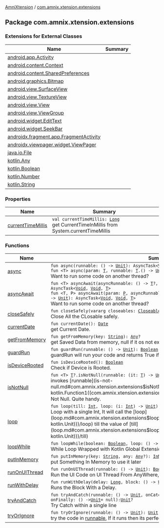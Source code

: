 [AmniXtension](../index.md) / [com.amnix.xtension.extensions](./index.md)

## Package com.amnix.xtension.extensions

### Extensions for External Classes

| Name | Summary |
|---|---|
| [android.app.Activity](android.app.-activity/index.md) |  |
| [android.content.Context](android.content.-context/index.md) |  |
| [android.content.SharedPreferences](android.content.-shared-preferences/index.md) |  |
| [android.graphics.Bitmap](android.graphics.-bitmap/index.md) |  |
| [android.view.SurfaceView](android.view.-surface-view/index.md) |  |
| [android.view.TextureView](android.view.-texture-view/index.md) |  |
| [android.view.View](android.view.-view/index.md) |  |
| [android.view.ViewGroup](android.view.-view-group/index.md) |  |
| [android.widget.EditText](android.widget.-edit-text/index.md) |  |
| [android.widget.SeekBar](android.widget.-seek-bar/index.md) |  |
| [androidx.fragment.app.FragmentActivity](androidx.fragment.app.-fragment-activity/index.md) |  |
| [androidx.viewpager.widget.ViewPager](androidx.viewpager.widget.-view-pager/index.md) |  |
| [java.io.File](java.io.-file/index.md) |  |
| [kotlin.Any](kotlin.-any/index.md) |  |
| [kotlin.Boolean](kotlin.-boolean/index.md) |  |
| [kotlin.Number](kotlin.-number/index.md) |  |
| [kotlin.String](kotlin.-string/index.md) |  |

### Properties

| Name | Summary |
|---|---|
| [currentTimeMillis](current-time-millis.md) | `val currentTimeMillis: `[`Long`](https://kotlinlang.org/api/latest/jvm/stdlib/kotlin/-long/index.html)<br>get CurrentTimeInMillis from System.currentTimeMillis |

### Functions

| Name | Summary |
|---|---|
| [async](async.md) | `fun async(runnable: () -> `[`Unit`](https://kotlinlang.org/api/latest/jvm/stdlib/kotlin/-unit/index.html)`): AsyncTask<`[`Void`](http://docs.oracle.com/javase/6/docs/api/java/lang/Void.html)`, `[`Void`](http://docs.oracle.com/javase/6/docs/api/java/lang/Void.html)`, `[`Void`](http://docs.oracle.com/javase/6/docs/api/java/lang/Void.html)`>`<br>`fun <T> async(param: `[`T`](async.md#T)`, runnable: `[`T`](async.md#T)`.() -> `[`Unit`](https://kotlinlang.org/api/latest/jvm/stdlib/kotlin/-unit/index.html)`): AsyncTask<`[`Void`](http://docs.oracle.com/javase/6/docs/api/java/lang/Void.html)`, `[`Void`](http://docs.oracle.com/javase/6/docs/api/java/lang/Void.html)`, `[`Void`](http://docs.oracle.com/javase/6/docs/api/java/lang/Void.html)`>`<br>Want to run some code on another thread? |
| [asyncAwait](async-await.md) | `fun <T> asyncAwait(asyncRunnable: () -> `[`T`](async-await.md#T)`?, awaitRunnable: (result: `[`T`](async-await.md#T)`?) -> `[`Unit`](https://kotlinlang.org/api/latest/jvm/stdlib/kotlin/-unit/index.html)`): AsyncTask<`[`Void`](http://docs.oracle.com/javase/6/docs/api/java/lang/Void.html)`, `[`Void`](http://docs.oracle.com/javase/6/docs/api/java/lang/Void.html)`, `[`T`](async-await.md#T)`>`<br>`fun <T, P> asyncAwait(param: `[`P`](async-await.md#P)`, asyncRunnable: `[`P`](async-await.md#P)`.() -> `[`T`](async-await.md#T)`?, awaitRunnable: (result: `[`T`](async-await.md#T)`?) -> `[`Unit`](https://kotlinlang.org/api/latest/jvm/stdlib/kotlin/-unit/index.html)`): AsyncTask<`[`Void`](http://docs.oracle.com/javase/6/docs/api/java/lang/Void.html)`, `[`Void`](http://docs.oracle.com/javase/6/docs/api/java/lang/Void.html)`, `[`T`](async-await.md#T)`>`<br>Want to run some code on another thread? |
| [closeSafely](close-safely.md) | `fun closeSafely(vararg closeables: `[`Closeable`](http://docs.oracle.com/javase/6/docs/api/java/io/Closeable.html)`): `[`Unit`](https://kotlinlang.org/api/latest/jvm/stdlib/kotlin/-unit/index.html)<br>Close All the CLosable safely. |
| [currentDate](current-date.md) | `fun currentDate(): `[`Date`](http://docs.oracle.com/javase/6/docs/api/java/util/Date.html)<br>get Current Date. |
| [getFromMemory](get-from-memory.md) | `fun getFromMemory(key: `[`String`](https://kotlinlang.org/api/latest/jvm/stdlib/kotlin/-string/index.html)`): `[`Any`](https://kotlinlang.org/api/latest/jvm/stdlib/kotlin/-any/index.html)`?`<br>get Saved Data from memory, null if it os not exists |
| [guardRun](guard-run.md) | `fun guardRun(runnable: () -> `[`Unit`](https://kotlinlang.org/api/latest/jvm/stdlib/kotlin/-unit/index.html)`): `[`Boolean`](https://kotlinlang.org/api/latest/jvm/stdlib/kotlin/-boolean/index.html)<br>guardRun will run your code and returns True if it executed Properly else false. |
| [isDeviceRooted](is-device-rooted.md) | `fun isDeviceRooted(): `[`Boolean`](https://kotlinlang.org/api/latest/jvm/stdlib/kotlin/-boolean/index.html)<br>Check if Device is Rooted. |
| [isNotNull](is-not-null.md) | `fun <T> `[`T`](is-not-null.md#T)`?.isNotNull(runnable: (it: `[`T`](is-not-null.md#T)`) -> `[`Unit`](https://kotlinlang.org/api/latest/jvm/stdlib/kotlin/-unit/index.html)`): `[`Unit`](https://kotlinlang.org/api/latest/jvm/stdlib/kotlin/-unit/index.html)`?`<br>invokes [runnable](is-not-null.md#com.amnix.xtension.extensions$isNotNull(com.amnix.xtension.extensions.isNotNull.T, kotlin.Function1((com.amnix.xtension.extensions.isNotNull.T, kotlin.Unit)))/runnable) if value is Not Null. Quite handy. |
| [loop](loop.md) | `fun loop(till: `[`Int`](https://kotlinlang.org/api/latest/jvm/stdlib/kotlin/-int/index.html)`, loop: (i: `[`Int`](https://kotlinlang.org/api/latest/jvm/stdlib/kotlin/-int/index.html)`) -> `[`Unit`](https://kotlinlang.org/api/latest/jvm/stdlib/kotlin/-unit/index.html)`): `[`Unit`](https://kotlinlang.org/api/latest/jvm/stdlib/kotlin/-unit/index.html)<br>Loop with a single Int, It will call the [loop](loop.md#com.amnix.xtension.extensions$loop(kotlin.Int, kotlin.Function1((kotlin.Int, kotlin.Unit)))/loop) till the value of [till](loop.md#com.amnix.xtension.extensions$loop(kotlin.Int, kotlin.Function1((kotlin.Int, kotlin.Unit)))/till) |
| [loopWhile](loop-while.md) | `fun loopWhile(boolean: `[`Boolean`](https://kotlinlang.org/api/latest/jvm/stdlib/kotlin/-boolean/index.html)`, loop: () -> `[`Unit`](https://kotlinlang.org/api/latest/jvm/stdlib/kotlin/-unit/index.html)`): `[`Unit`](https://kotlinlang.org/api/latest/jvm/stdlib/kotlin/-unit/index.html)<br>While Loop Wrapped with Kotlin Global Extension |
| [putInMemory](put-in-memory.md) | `fun putInMemory(key: `[`String`](https://kotlinlang.org/api/latest/jvm/stdlib/kotlin/-string/index.html)`, any: `[`Any`](https://kotlinlang.org/api/latest/jvm/stdlib/kotlin/-any/index.html)`?): `[`InMemoryCache`](../com.amnix.xtension.extras/-in-memory-cache/index.md)<br>put Something In Memory to use it later |
| [runOnUIThread](run-on-u-i-thread.md) | `fun runOnUIThread(runnable: () -> `[`Unit`](https://kotlinlang.org/api/latest/jvm/stdlib/kotlin/-unit/index.html)`): `[`Boolean`](https://kotlinlang.org/api/latest/jvm/stdlib/kotlin/-boolean/index.html)<br>Run the UI Code on UI Thread From AnyWhere, No need the Activity Refrence |
| [runWithDelay](run-with-delay.md) | `fun runWithDelay(delay: `[`Long`](https://kotlinlang.org/api/latest/jvm/stdlib/kotlin/-long/index.html)`, block: () -> `[`Unit`](https://kotlinlang.org/api/latest/jvm/stdlib/kotlin/-unit/index.html)`): `[`Unit`](https://kotlinlang.org/api/latest/jvm/stdlib/kotlin/-unit/index.html)<br>Runs the Block With a Delay. |
| [tryAndCatch](try-and-catch.md) | `fun tryAndCatch(runnable: () -> `[`Unit`](https://kotlinlang.org/api/latest/jvm/stdlib/kotlin/-unit/index.html)`, onCatch: (e: `[`Throwable`](https://kotlinlang.org/api/latest/jvm/stdlib/kotlin/-throwable/index.html)`?) -> `[`Unit`](https://kotlinlang.org/api/latest/jvm/stdlib/kotlin/-unit/index.html)` = null, onFinally: () -> `[`Unit`](https://kotlinlang.org/api/latest/jvm/stdlib/kotlin/-unit/index.html)` = null): `[`Unit`](https://kotlinlang.org/api/latest/jvm/stdlib/kotlin/-unit/index.html)`?`<br>Try Catch within a single line |
| [tryOrIgnore](try-or-ignore.md) | `fun tryOrIgnore(runnable: () -> `[`Unit`](https://kotlinlang.org/api/latest/jvm/stdlib/kotlin/-unit/index.html)`): `[`Unit`](https://kotlinlang.org/api/latest/jvm/stdlib/kotlin/-unit/index.html)<br>try the code in [runnable](try-or-ignore.md#com.amnix.xtension.extensions$tryOrIgnore(kotlin.Function0((kotlin.Unit)))/runnable), If it runs then its perfect if its not, It won't crash your app. |
